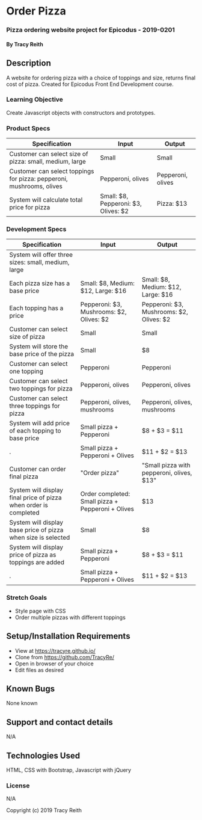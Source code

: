 # Order Pizza

### Pizza ordering website project for Epicodus - 2019-0201

#### By Tracy Reith

## Description

A website for ordering pizza with a choice of toppings and size, returns final cost of pizza. Created for Epicodus Front End Development course.

### Learning Objective

Create Javascript objects with constructors and prototypes.

### Product Specs

Specification | Input | Output
------------- | ----- | ------
Customer can select size of pizza: small, medium, large | Small | Small
Customer can select toppings for pizza: pepperoni, mushrooms, olives | Pepperoni, olives | Pepperoni, olives
System will calculate total price for pizza | Small: $8, Pepperoni: $3, Olives: $2 | Pizza: $13

### Development Specs

Specification | Input | Output
------------- | ----- | ------
System will offer three sizes: small, medium, large | |
Each pizza size has a base price | Small: $8, Medium: $12, Large: $16 | Small: $8, Medium: $12, Large: $16
Each topping has a price | Pepperoni: $3, Mushrooms: $2, Olives: $2 | Pepperoni: $3, Mushrooms: $2, Olives: $2
Customer can select size of pizza | Small | Small
System will store the base price of the pizza | Small | $8
Customer can select one topping | Pepperoni | Pepperoni
Customer can select two toppings for pizza | Pepperoni, olives | Pepperoni, olives
Customer can select three toppings for pizza | Pepperoni, olives, mushrooms | Pepperoni, olives, mushrooms
System will add price of each topping to base price | Small pizza + Pepperoni | $8 + $3 = $11
. | Small pizza + Pepperoni + Olives | $11 + $2 = $13
Customer can order final pizza | "Order pizza" | "Small pizza with pepperoni, olives, $13"
System will display final price of pizza when order is completed | Order completed: Small pizza + Pepperoni + Olives  | $13
System will display base price of pizza when size is selected | Small | $8
System will display price of pizza as toppings are added | Small pizza + Pepperoni | $8 + $3 = $11
. | Small pizza + Pepperoni + Olives | $11 + $2 = $13

### Stretch Goals

* Style page with CSS
* Order multiple pizzas with different toppings

## Setup/Installation Requirements

* View at https://tracyre.github.io/
* Clone from https://github.com/TracyRe/
* Open in browser of your choice
* Edit files as desired


## Known Bugs

None known

## Support and contact details

N/A

## Technologies Used

HTML, CSS with Bootstrap, Javascript with jQuery

### License

N/A

Copyright (c) 2019 Tracy Reith
